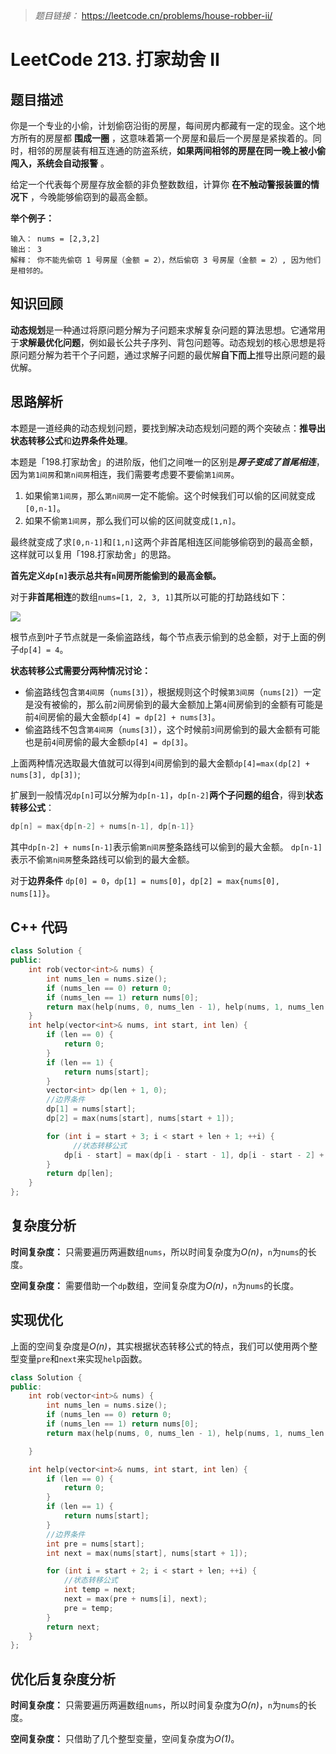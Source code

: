 
> *题目链接：* https://leetcode.cn/problems/house-robber-ii/

# LeetCode 213. 打家劫舍 II

## 题目描述

你是一个专业的小偷，计划偷窃沿街的房屋，每间房内都藏有一定的现金。这个地方所有的房屋都 **围成一圈** ，这意味着第一个房屋和最后一个房屋是紧挨着的。同时，相邻的房屋装有相互连通的防盗系统，**如果两间相邻的房屋在同一晚上被小偷闯入，系统会自动报警** 。

给定一个代表每个房屋存放金额的非负整数数组，计算你 **在不触动警报装置的情况下** ，今晚能够偷窃到的最高金额。

**举个例子：**

```
输入： nums = [2,3,2]
输出： 3
解释： 你不能先偷窃 1 号房屋（金额 = 2），然后偷窃 3 号房屋（金额 = 2）, 因为他们是相邻的。
```

## 知识回顾

**动态规划**是一种通过将原问题分解为子问题来求解复杂问题的算法思想。它通常用于**求解最优化问题**，例如最长公共子序列、背包问题等。动态规划的核心思想是将原问题分解为若干个子问题，通过求解子问题的最优解**自下而上**推导出原问题的最优解。

## 思路解析

本题是一道经典的动态规划问题，要找到解决动态规划问题的两个突破点：**推导出状态转移公式**和**边界条件处理**。

本题是「198.打家劫舍」的进阶版，他们之间唯一的区别是***房子变成了首尾相连***，因为`第1间房`和`第n间房`相连，我们需要考虑要不要偷`第1间房`。

1. 如果偷`第1间房`，那么`第n间房`一定不能偷。这个时候我们可以偷的区间就变成`[0,n-1]`。
2. 如果不偷`第1间房`，那么我们可以偷的区间就变成`[1,n]`。

最终就变成了求`[0,n-1]`和`[1,n]`这两个非首尾相连区间能够偷窃到的最高金额，这样就可以复用「198.打家劫舍」的思路。

**首先定义`dp[n]`表示总共有`n`间房所能偷到的最高金额。**

对于**非首尾相连**的数组`nums=[1, 2, 3, 1]`其所以可能的打劫路线如下：

![](https://gitee.com/ldtech007/picture/raw/master/pic/lc-0198-01.png)

根节点到叶子节点就是一条偷盗路线，每个节点表示偷到的总金额，对于上面的例子`dp[4] = 4`。

**状态转移公式需要分两种情况讨论：**

* 偷盗路线包含`第4间房`（`nums[3]`），根据规则这个时候`第3间房`（`nums[2]`）一定是没有被偷的，那么前`2`间房偷到的最大金额加上第`4`间房偷到的金额有可能是前`4`间房偷的最大金额`dp[4] = dp[2] + nums[3]`。
* 偷盗路线不包含`第4间房`（`nums[3]`），这个时候前`3`间房偷到的最大金额有可能也是前`4`间房偷的最大金额`dp[4] = dp[3]`。

上面两种情况选取最大值就可以得到`4`间房偷到的最大金额`dp[4]=max(dp[2] + nums[3], dp[3])`;

扩展到一般情况`dp[n]`可以分解为`dp[n-1]`，`dp[n-2]`**两个子问题的组合**，得到**状态转移公式**：

```cpp
dp[n] = max{dp[n-2] + nums[n-1], dp[n-1]}
```

其中`dp[n-2] + nums[n-1]`表示偷`第n间房`整条路线可以偷到的最大金额。 `dp[n-1]`表示不偷`第n间房`整条路线可以偷到的最大金额。

对于**边界条件** `dp[0] = 0`，`dp[1] = nums[0]`，`dp[2] = max{nums[0], nums[1]}`。

## C++ 代码

```cpp
class Solution {
public:
    int rob(vector<int>& nums) {
        int nums_len = nums.size();
        if (nums_len == 0) return 0;
        if (nums_len == 1) return nums[0];
        return max(help(nums, 0, nums_len - 1), help(nums, 1, nums_len - 1));
    }
    int help(vector<int>& nums, int start, int len) {
        if (len == 0) {
            return 0;
        }
        if (len == 1) {
            return nums[start];
        }
        vector<int> dp(len + 1, 0);
        //边界条件
        dp[1] = nums[start];
        dp[2] = max(nums[start], nums[start + 1]);

        for (int i = start + 3; i < start + len + 1; ++i) {
              //状态转移公式
            dp[i - start] = max(dp[i - start - 1], dp[i - start - 2] + nums[i - 1]);
        }
        return dp[len];
    }
};
```

## 复杂度分析

**时间复杂度：** 只需要遍历两遍数组`nums`，所以时间复杂度为*O(n)*，`n`为`nums`的长度。

**空间复杂度：** 需要借助一个`dp`数组，空间复杂度为*O(n)*，`n`为`nums`的长度。

## 实现优化

上面的空间复杂度是*O(n)*，其实根据状态转移公式的特点，我们可以使用两个整型变量`pre`和`next`来实现`help`函数。

```cpp
class Solution {
public:
    int rob(vector<int>& nums) {
        int nums_len = nums.size();
        if (nums_len == 0) return 0;
        if (nums_len == 1) return nums[0];
        return max(help(nums, 0, nums_len - 1), help(nums, 1, nums_len - 1));

    }

    int help(vector<int>& nums, int start, int len) {
        if (len == 0) {
            return 0;
        }
        if (len == 1) {
            return nums[start];
        }
        //边界条件
        int pre = nums[start];
        int next = max(nums[start], nums[start + 1]);

        for (int i = start + 2; i < start + len; ++i) {
            //状态转移公式
            int temp = next; 
            next = max(pre + nums[i], next);
            pre = temp;
        }
        return next;
    }
};
```

## 优化后复杂度分析

**时间复杂度：** 只需要遍历两遍数组`nums`，所以时间复杂度为*O(n)*，`n`为`nums`的长度。

**空间复杂度：** 只借助了几个整型变量，空间复杂度为*O(1)*。

